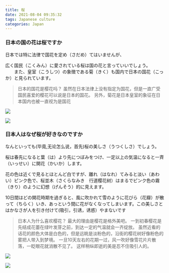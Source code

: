 ```yaml
---
title: 桜
date: 2021-08-04 09:35:32
tags: Japanese culture
categories: Japan
---
```

### 日本の国の花は桜ですか

日本では特に法律で国花を定め（さだめ）てはいませんが、

広く国民（こくみん）に愛されている桜は国の花と言っていいでしょう。
　　また、皇室（こうしつ）の象徴である菊（きく）も国内で日本の国花（こっか）と見られています。

> 日本的国花是樱花吗？
>        虽然在日本法律上没有指定为国花，但是一直广受国民喜爱的樱花可以说是日本的国花。
>        另外，菊花是日本皇室的象征在日本国内也被一直视为是国花





![](sakura05.png)

![](sakura02.png)

### 日本人はなぜ桜が好きなのですか

なんといっても(毕竟,无论怎么说，首先)桜の美しさ（うつくしさ）でしょう。

桜は春先になると葉（は）より先につぼみをつけ、一定以上の気温になると一斉（いっせい）に開花（かいか）します。

花の色は近くで見るとほとんど白ですが、離れ（はなれ）てみると淡い（あわい）ピンク色で、桜並木（さくらなみき　行道樱花树）はまるでピンク色の霧（きり）のように幻想（げんそう）的に見えます。

10日間はどの開花時期を過ぎると、風に吹かれて雪のように花びら（花瓣）が散って（ちらく）いき、あっという間に花がなくなってしまいます。この美しさとはかなさが人を引き付けて(吸引，引诱，诱惑）やまないです

> 日本人为什么喜欢樱花？
> 最大的理由是樱花是格外美吧。
> 一到初春樱花是先结成花蕾在绿叶发芽之前，到达一定的气温就会一齐绽放。
> 虽然近看的话花的颜色大体是白色的，但是远眺是淡粉色的，沿街的樱花树好像粉色的雾把人带入到梦境。
> 一旦10天左右的花期一过，风一吹好像雪花片片散落，一眨眼花就消散不见了。
> 这样稍纵即逝的美是忍不住吸引人的。



![](sakura03.png)

![](sakura04.png)

